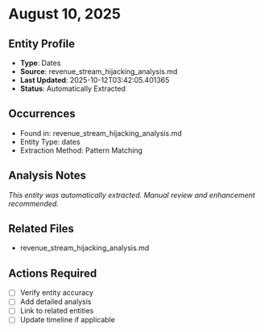 # August 10, 2025

## Entity Profile
- **Type**: Dates
- **Source**: revenue_stream_hijacking_analysis.md
- **Last Updated**: 2025-10-12T03:42:05.401365
- **Status**: Automatically Extracted

## Occurrences
- Found in: revenue_stream_hijacking_analysis.md
- Entity Type: dates
- Extraction Method: Pattern Matching

## Analysis Notes
*This entity was automatically extracted. Manual review and enhancement recommended.*

## Related Files
- revenue_stream_hijacking_analysis.md

## Actions Required
- [ ] Verify entity accuracy
- [ ] Add detailed analysis
- [ ] Link to related entities
- [ ] Update timeline if applicable
